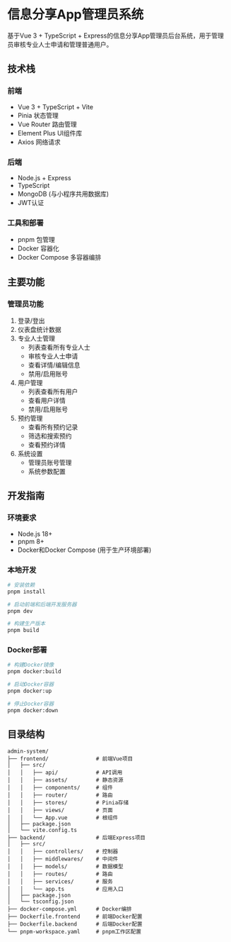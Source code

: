 # 信息分享App管理员系统

基于Vue 3 + TypeScript + Express的信息分享App管理员后台系统，用于管理员审核专业人士申请和管理普通用户。

## 技术栈

### 前端

- Vue 3 + TypeScript + Vite
- Pinia 状态管理
- Vue Router 路由管理
- Element Plus UI组件库
- Axios 网络请求

### 后端

- Node.js + Express
- TypeScript
- MongoDB (与小程序共用数据库)
- JWT认证

### 工具和部署

- pnpm 包管理
- Docker 容器化
- Docker Compose 多容器编排

## 主要功能

### 管理员功能

1. 登录/登出
2. 仪表盘统计数据
3. 专业人士管理
   - 列表查看所有专业人士
   - 审核专业人士申请
   - 查看详情/编辑信息
   - 禁用/启用账号
4. 用户管理
   - 列表查看所有用户
   - 查看用户详情
   - 禁用/启用账号
5. 预约管理
   - 查看所有预约记录
   - 筛选和搜索预约
   - 查看预约详情
6. 系统设置
   - 管理员账号管理
   - 系统参数配置

## 开发指南

### 环境要求

- Node.js 18+
- pnpm 8+
- Docker和Docker Compose (用于生产环境部署)

### 本地开发

```bash
# 安装依赖
pnpm install

# 启动前端和后端开发服务器
pnpm dev

# 构建生产版本
pnpm build
```

### Docker部署

```bash
# 构建Docker镜像
pnpm docker:build

# 启动Docker容器
pnpm docker:up

# 停止Docker容器
pnpm docker:down
```

## 目录结构

```
admin-system/
├── frontend/               # 前端Vue项目
│   ├── src/
│   │   ├── api/            # API调用
│   │   ├── assets/         # 静态资源
│   │   ├── components/     # 组件
│   │   ├── router/         # 路由
│   │   ├── stores/         # Pinia存储
│   │   ├── views/          # 页面
│   │   └── App.vue         # 根组件
│   ├── package.json
│   └── vite.config.ts
├── backend/                # 后端Express项目
│   ├── src/
│   │   ├── controllers/    # 控制器
│   │   ├── middlewares/    # 中间件
│   │   ├── models/         # 数据模型
│   │   ├── routes/         # 路由
│   │   ├── services/       # 服务
│   │   └── app.ts          # 应用入口
│   ├── package.json
│   └── tsconfig.json
├── docker-compose.yml      # Docker编排
├── Dockerfile.frontend     # 前端Docker配置
├── Dockerfile.backend      # 后端Docker配置
└── pnpm-workspace.yaml     # pnpm工作区配置
```

